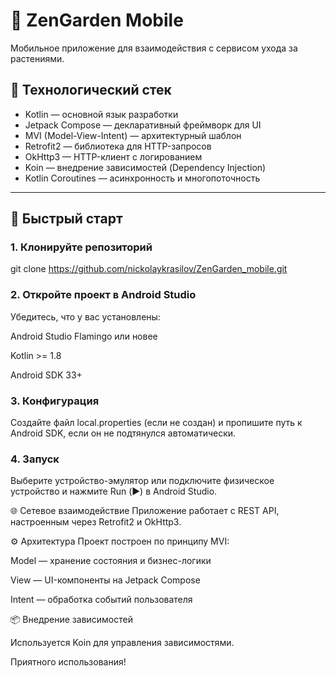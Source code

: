 # 🌱 ZenGarden Mobile

Мобильное приложение для взаимодействия с сервисом ухода за растениями.

## 📲 Технологический стек

- Kotlin — основной язык разработки
- Jetpack Compose — декларативный фреймворк для UI
- MVI (Model-View-Intent) — архитектурный шаблон
- Retrofit2 — библиотека для HTTP-запросов
- OkHttp3 — HTTP-клиент с логированием
- Koin — внедрение зависимостей (Dependency Injection)
- Kotlin Coroutines — асинхронность и многопоточность

---

## 🚀 Быстрый старт

### 1. Клонируйте репозиторий

git clone https://github.com/nickolaykrasilov/ZenGarden_mobile.git

### 2. Откройте проект в Android Studio
Убедитесь, что у вас установлены:

Android Studio Flamingo или новее

Kotlin >= 1.8

Android SDK 33+

### 3. Конфигурация
Создайте файл local.properties (если не создан) и пропишите путь к Android SDK, если он не подтянулся автоматически.

### 4. Запуск
Выберите устройство-эмулятор или подключите физическое устройство и нажмите Run (▶️) в Android Studio.

🌐 Сетевое взаимодействие
Приложение работает с REST API, настроенным через Retrofit2 и OkHttp3.

⚙️ Архитектура
Проект построен по принципу MVI:

  Model — хранение состояния и бизнес-логики

  View — UI-компоненты на Jetpack Compose

  Intent — обработка событий пользователя

📦 Внедрение зависимостей


Используется Koin для управления зависимостями.


Приятного использования!
